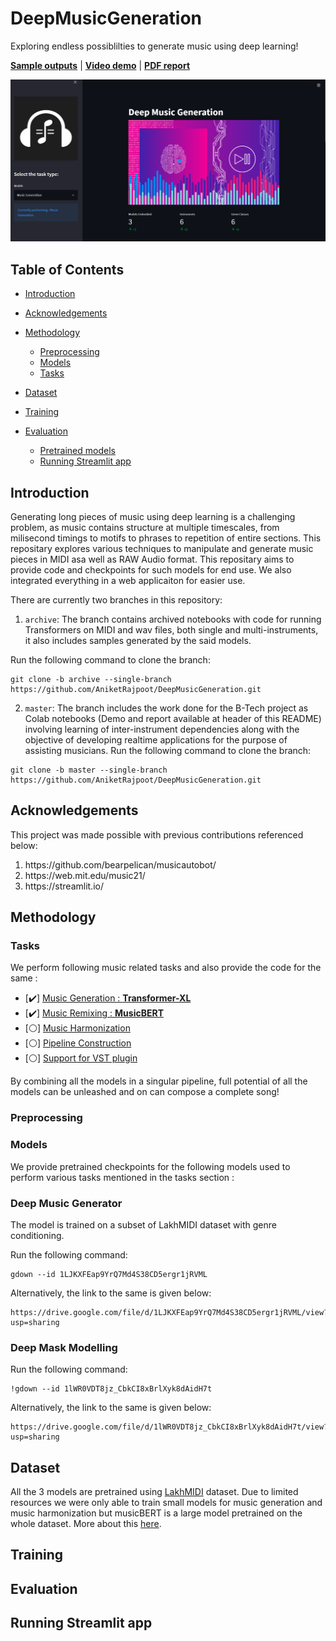 # DeepMusicGeneration

Exploring endless possiblilties to generate music using deep learning!  

[**Sample outputs**](https://drive.google.com/drive/folders/18_Ze8gJir6F3feQV6egZzNdmrrLYTYh8?usp=sharing) | [**Video demo**](https://player.vimeo.com/video/709351568?h=8ea1cae660&amp;badge=0&amp;autopause=0&amp;player_id=0&amp;app_id=58479) | [**PDF report**](https://drive.google.com/file/d/11x6lg66kgqX9fL7dy3ZyMIyFBjW8aK-0/view?usp=sharing)  

![Screenshot](screeenshots/app_1.png)  

## Table of Contents
* [Introduction](#intro)
* [Acknowledgements](#ackn)
* [Methodology](#methods)

    - [Preprocessing](#preproc)
    - [Models](#models)
    - [Tasks](#tasks)
* [Dataset](#dataset)
* [Training](#training)
* [Evaluation](#eval) 

    - [Pretrained models](#training)
    - [Running Streamlit app](#streamlitapp)

## Introduction <a name="intro"></a> 

Generating long pieces of music using deep learning is a challenging problem, as music contains structure at multiple timescales, from milisecond timings to motifs to phrases to repetition of entire sections. This repositary explores various techniques to manipulate and generate music pieces in MIDI asa well as RAW Audio format. This repositary aims to provide code and checkpoints for such models for end use. We also integrated everything in a web applicaiton for easier use. 

There are currently two branches in this repository:
1. `archive`: The branch contains archived notebooks with code for running Transformers on MIDI and wav files, both single and multi-instruments, it also includes samples generated by the said models.

Run the following command to clone the branch:
```
git clone -b archive --single-branch https://github.com/AniketRajpoot/DeepMusicGeneration.git
```

2. `master`: The branch includes the work done for the B-Tech project as Colab notebooks (Demo and report available at header of this README) involving learning of inter-instrument dependencies along with the objective of developing realtime applications for the purpose of assisting musicians.
Run the following command to clone the branch:
```
git clone -b master --single-branch https://github.com/AniketRajpoot/DeepMusicGeneration.git
```

## Acknowledgements <a name="ackn"></a> 

This project was made possible with previous contributions referenced below: 
<ol>
  <li> https://github.com/bearpelican/musicautobot/ </li>
  <li> https://web.mit.edu/music21/ </li>
  <li> https://streamlit.io/ </li>
</ol>

## Methodology <a name="methods"></a> 

### Tasks <a name="tasks"></a>

We perform following music related tasks and also provide the code for the same : 

- [:heavy_check_mark:] [Music Generation : **Transformer-XL**](/)  
- [:heavy_check_mark:] [Music Remixing : **MusicBERT**](/)  
- [:white_circle:] [Music Harmonization](/)  
- [:white_circle:] [Pipeline Construction](/)  
- [:white_circle:] [Support for VST plugin](/)  


By combining all the models in a singular pipeline, full potential of all the models can be unleashed and on can compose a complete song! 

### Preprocessing <a name="preproc"></a>

### Models <a name="models"></a>

We provide pretrained checkpoints for the following models used to perform various tasks mentioned in the tasks section : 

### **Deep Music Generator**

The model is trained on a subset of LakhMIDI dataset with genre conditioning.

Run the following command:
```
gdown --id 1LJKXFEap9YrQ7Md4S38CD5ergr1jRVML
```
Alternatively, the link to the same is given below:
```
https://drive.google.com/file/d/1LJKXFEap9YrQ7Md4S38CD5ergr1jRVML/view?usp=sharing
```

### **Deep Mask Modelling**

Run the following command:
```
!gdown --id 1lWR0VDT8jz_CbkCI8xBrlXyk8dAidH7t
```
Alternatively, the link to the same is given below:
```
https://drive.google.com/file/d/1lWR0VDT8jz_CbkCI8xBrlXyk8dAidH7t/view?usp=sharing
```

## Dataset <a name="dataset"></a> 

All the 3 models are pretrained using [LakhMIDI](https://colinraffel.com/projects/lmd/) dataset. Due to limited resources we were only able to train small models for music generation and music harmonization but musicBERT is a large model pretrained on the whole dataset. More about this [here](https://github.com/microsoft/muzic/tree/main/musicbert). 

## Training <a name="training"></a> 

## Evaluation <a name="eval"></a> 




## Running Streamlit app <a name="streamlitapp"></a> 



